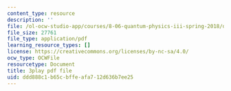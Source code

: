 ```yaml
---
content_type: resource
description: ''
file: /ol-ocw-studio-app/courses/8-06-quantum-physics-iii-spring-2018/ddd888c1b65cbffeafa712d636b7ee25_TDYMriH63us.pdf
file_size: 27761
file_type: application/pdf
learning_resource_types: []
license: https://creativecommons.org/licenses/by-nc-sa/4.0/
ocw_type: OCWFile
resourcetype: Document
title: 3play pdf file
uid: ddd888c1-b65c-bffe-afa7-12d636b7ee25
---
```

